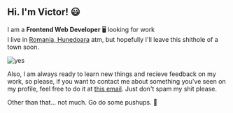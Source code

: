 ## Hi. I'm Victor! 😃
 I am a  **Frontend Web Developer** 🖥️ looking for work<br>
I live in [Romania, Hunedoara](https://www.google.ro/maps/@45.7598623,22.9112729,14z) atm, but hopefully I'll leave this shithole of a town soon.

![yes](https://cdn.discordapp.com/attachments/679390298811662367/979784506317885480/unknown.png)

Also, I am always ready to learn new things and recieve feedback on my work, so please, if you want to contact me about something you've seen on my profile, feel free to do it at [this email](mailto:iancu27victor@gmail.com). Just don't spam my shit please.

Other than that... not much. Go do some pushups. 💪
